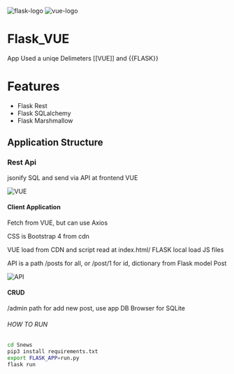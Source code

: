 ![flask-logo](https://user-images.githubusercontent.com/29804069/113400252-f0516b80-93ba-11eb-802d-9a9a2c20ba3e.png)
![vue-logo](https://user-images.githubusercontent.com/29804069/113400270-f6474c80-93ba-11eb-9442-3b502c044d6e.png)
# Flask_VUE

App Used a uniqe Delimeters [[VUE]] and {{FLASK}} 

# Features
* Flask Rest
* Flask SQLalchemy
* Flask Marshmallow

## Application Structure

### Rest Api

jsonify SQL and send via API at frontend VUE

![VUE](https://user-images.githubusercontent.com/29804069/111898146-fef86400-8a45-11eb-87b3-001912d1211b.png)

#### Client Application

Fetch from VUE, but can use Axios

CSS is Bootstrap 4 from cdn

VUE load from CDN and script read at index.html/ FLASK local load JS files

API is a path /posts for all, or /post/1 for id, dictionary from Flask model Post

![API](https://user-images.githubusercontent.com/29804069/111898150-061f7200-8a46-11eb-82d0-9dc8b1a90c73.png)

#### CRUD
/admin path for add new post, use app DB Browser for SQLite

###### HOW TO RUN 
``` bash
cd Snews
pip3 install requirements.txt
export FLASK_APP=run.py 
flask run

